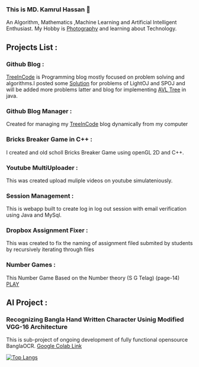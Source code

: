 ### This is MD. Kamrul Hassan 👋
An Algorithm, Mathematics ,Machine Learning and Artificial Intelligent Enthusiast. My Hobby is [Photography](https://sites.google.com/view/kamrul1157024/photography) and learning about Technology.
## Projects List :
### Github Blog : 
   [TreeInCode](https://kamrul1157024.github.io/) is Programming blog mostly focused on problem solving and algorithms.I posted some [Solution](https://kamrul1157024.github.io/Solution_Searcher/output.html) for problems of LightOJ and SPOJ and will be added more problems latter and blog for implementing [AVL Tree](https://kamrul1157024.github.io/tutorials/Avl%20tree/avl_tree.html) in java.

### Github Blog Manager :  
   Created for managing my [TreeInCode](https://kamrul1157024.github.io/) blog dynamically from my computer
   
### Bricks Breaker Game in C++ :
   I created and old scholl Bricks Breaker Game using openGL 2D and C++. 
   
### Youtube MultiUploader : 
   This was created upload muliple videos on youtube simulateniously. 
   
### Session Management : 
   This is webapp built to create log in log out session with email verification using Java and MySql.
   
### Dropbox Assignment Fixer :
   This was created to fix the naming of assignment filed submited by students by recursively iterating through files 

### Number Games : 
  This Number Game Based on the Number theory (S G Telag) (page-14)     <a href="https://sites.google.com/view/kamrul1157024/fun/numbergame" class="button">PLAY</a>

## AI Project :
### Recognizing Bangla Hand Written Character Usinig Modified VGG-16 Architecture 
This is sub-project of ongoing development of fully functional opensource BanglaOCR. 
[Google Colab Link](https://colab.research.google.com/drive/1sGOqpF5XOfQ9-6xuigj21zmv6tLJ2a2j?usp=sharing)


[![Top Langs](https://github-readme-stats.vercel.app/api/top-langs/?username=kamrul1157024&langs_count=8&hide=html,css&layout=compact)](https://github.com/kamrul1157024/github-readme-stats)
